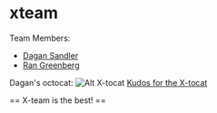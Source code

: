 xteam
=====

Team Members:
* [Dagan Sandler](https://github.com/dagansandler)
* [Ran Greenberg](https://github.com/gran33)

Dagan's octocat:
![Alt X-tocat](http://octodex.github.com/images/xtocat.jpg "X-tocat FTW!")
[Kudos for the X-tocat](https://github.com/cameronmcefee)

== X-team is the best! ==

